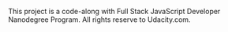 This project is a code-along with Full Stack JavaScript Developer Nanodegree Program. All rights reserve to Udacity.com.
